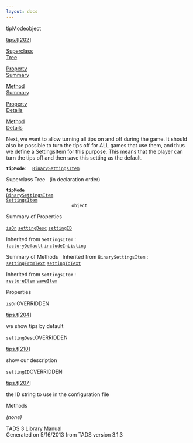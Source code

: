 ```yaml
---
layout: docs
---
```

<span class="title">tipMode</span><span class="type">object</span>

[tips.t](../file/tips.t.html)\[[202](../source/tips.t.html#202)\]

[Superclass  
Tree](#_SuperClassTree_)

[Property  
Summary](#_PropSummary_)

[Method  
Summary](#_MethodSummary_)

[Property  
Details](#_Properties_)

[Method  
Details](#_Methods_)



Next, we want to allow turning all tips on and off during the game. It
should also be possible to turn the tips off for ALL games that use
them, and thus we define a SettingsItem for this purpose. This means
that the player can turn the tips off and then save this setting as the
default.

**`tipMode`**` :   `[`BinarySettingsItem`](../object/BinarySettingsItem.html)



<span id="_SuperClassTree_"></span>



<span class="hdln">Superclass Tree</span>   (in declaration order)



**`tipMode`**  
[`BinarySettingsItem`](../object/BinarySettingsItem.html)  
[`SettingsItem`](../object/SettingsItem.html)  
`                         object`  
<span id="_PropSummary_"></span>



<span class="hdln">Summary of Properties</span>  



[`isOn`](#isOn) [`settingDesc`](#settingDesc) [`settingID`](#settingID)



Inherited from `SettingsItem` :  
[`factoryDefault`](../object/SettingsItem.html#factoryDefault) [`includeInListing`](../object/SettingsItem.html#includeInListing)

<span id="_MethodSummary_"></span>



<span class="hdln">Summary of Methods</span>  
Inherited from `BinarySettingsItem` :  
[`settingFromText`](../object/BinarySettingsItem.html#settingFromText) [`settingToText`](../object/BinarySettingsItem.html#settingToText)

Inherited from `SettingsItem` :  
[`restoreItem`](../object/SettingsItem.html#restoreItem) [`saveItem`](../object/SettingsItem.html#saveItem)

<span id="_Properties_"></span>



<span class="hdln">Properties</span>  



<span id="isOn"></span>

`isOn`<span class="rem">OVERRIDDEN</span>

[tips.t](../file/tips.t.html)\[[204](../source/tips.t.html#204)\]



we show tips by default



<span id="settingDesc"></span>

`settingDesc`<span class="rem">OVERRIDDEN</span>

[tips.t](../file/tips.t.html)\[[210](../source/tips.t.html#210)\]



show our description



<span id="settingID"></span>

`settingID`<span class="rem">OVERRIDDEN</span>

[tips.t](../file/tips.t.html)\[[207](../source/tips.t.html#207)\]



the ID string to use in the configuration file



<span id="_Methods_"></span>



<span class="hdln">Methods</span>  



*(none)*



TADS 3 Library Manual  
Generated on 5/16/2013 from TADS version 3.1.3


